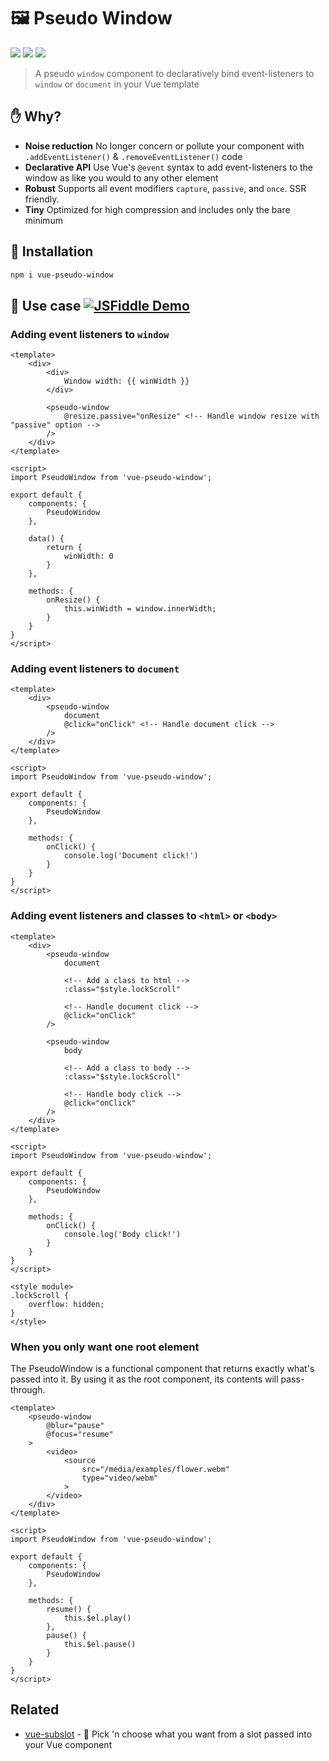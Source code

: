 # :framed_picture: Pseudo Window
<a href="https://npm.im/vue-pseudo-window"><img src="https://badgen.net/npm/v/vue-pseudo-window"></a>
<a href="https://npm.im/vue-pseudo-window"><img src="https://badgen.net/npm/dm/vue-pseudo-window"></a>
<a href="https://packagephobia.now.sh/result?p=vue-pseudo-window"><img src="https://packagephobia.now.sh/badge?p=vue-pseudo-window"></a>

> A pseudo `window` component to declaratively bind event-listeners to `window` or `document` in your Vue template

## :raised_hand: Why?
- **Noise reduction** No longer concern or pollute your component with `.addEventListener()` & `.removeEventListener()` code
- **Declarative API** Use Vue's `@event` syntax to add event-listeners to the window as like you would to any other element
- **Robust** Supports all event modifiers `capture`, `passive`, and `once`. SSR friendly.
- **Tiny** Optimized for high compression and includes only the bare minimum

## :rocket: Installation
```sh
npm i vue-pseudo-window
```

## :beginner: Use case [![JSFiddle Demo](https://flat.badgen.net/badge/JSFiddle/Open%20Demo/blue)](https://jsfiddle.net/hirokiosame/p5Lz419s/)

### Adding event listeners to `window`
```vue
<template>
	<div>
		<div>
			Window width: {{ winWidth }}
		</div>

		<pseudo-window
			@resize.passive="onResize" <!-- Handle window resize with "passive" option -->
		/>
	</div>
</template>

<script>
import PseudoWindow from 'vue-pseudo-window';

export default {
	components: {
		PseudoWindow
	},
	
	data() {
		return {
			winWidth: 0
		}
	},

	methods: {
		onResize() {
			this.winWidth = window.innerWidth;
		}
	}
}
</script>
```

### Adding event listeners to `document`
```vue
<template>
	<div>
		<pseudo-window
			document
			@click="onClick" <!-- Handle document click -->
		/>
	</div>
</template>

<script>
import PseudoWindow from 'vue-pseudo-window';

export default {
	components: {
		PseudoWindow
	},

	methods: {
		onClick() {
			console.log('Document click!')
		}
	}
}
</script>
```

### Adding event listeners and classes to `<html>` or `<body>`
```vue
<template>
	<div>
		<pseudo-window
			document

			<!-- Add a class to html -->
			:class="$style.lockScroll"

			<!-- Handle document click -->
			@click="onClick"
		/>

		<pseudo-window
			body

			<!-- Add a class to body -->
			:class="$style.lockScroll"

			<!-- Handle body click -->
			@click="onClick"
		/>
	</div>
</template>

<script>
import PseudoWindow from 'vue-pseudo-window';

export default {
	components: {
		PseudoWindow
	},

	methods: {
		onClick() {
			console.log('Body click!')
		}
	}
}
</script>

<style module>
.lockScroll {
	overflow: hidden;
}
</style>
```

### When you only want one root element
The PseudoWindow is a functional component that returns exactly what's passed into it. By using it as the root component, its contents will pass-through.
```vue
<template>
	<pseudo-window
		@blur="pause"
		@focus="resume"
	>
		<video>
			<source
				src="/media/examples/flower.webm"
				type="video/webm"
			>
		</video>
	</div>
</template>

<script>
import PseudoWindow from 'vue-pseudo-window';

export default {
	components: {
		PseudoWindow
	},

	methods: {
		resume() {
			this.$el.play()
		},
		pause() {
			this.$el.pause()
		}
	}
}
</script>
```

## Related
- [vue-subslot](https://github.com/privatenumber/vue-subslot) - 💍 Pick 'n choose what you want from a slot passed into your Vue component
